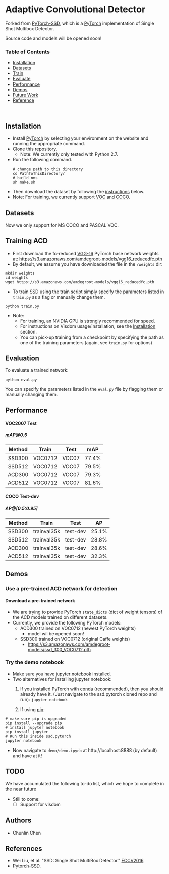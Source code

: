 # Adaptive Convolutional Detector
Forked from [PyTorch-SSD](https://github.com/amdegroot/ssd.pytorch), which is a [PyTorch](http://pytorch.org/) implementation of Single Shot Multibox Detector.

Source code and models will be opened soon!

### Table of Contents
- <a href='#installation'>Installation</a>
- <a href='#datasets'>Datasets</a>
- <a href='#training-ssd'>Train</a>
- <a href='#evaluation'>Evaluate</a>
- <a href='#performance'>Performance</a>
- <a href='#demos'>Demos</a>
- <a href='#todo'>Future Work</a>
- <a href='#references'>Reference</a>

&nbsp;
&nbsp;
&nbsp;
&nbsp;

## Installation
- Install [PyTorch](http://pytorch.org/) by selecting your environment on the website and running the appropriate command.
- Clone this repository.
  * Note: We currently only tested with Python 2.7.
- Run the following command.
  ```Shell
  # change path to this directory
  cd PathToThisDirectory/
  # build nms
  sh make.sh
  ```
- Then download the dataset by following the [instructions](#datasets) below.
- Note: For training, we currently support [VOC](http://host.robots.ox.ac.uk/pascal/VOC/) and [COCO](http://mscoco.org/).

## Datasets
Now we only support for MS COCO and PASCAL VOC.

## Training ACD
- First download the fc-reduced [VGG-16](https://arxiv.org/abs/1409.1556) PyTorch base network weights at:              https://s3.amazonaws.com/amdegroot-models/vgg16_reducedfc.pth
- By default, we assume you have downloaded the file in the `/weights` dir:

```Shell
mkdir weights
cd weights
wget https://s3.amazonaws.com/amdegroot-models/vgg16_reducedfc.pth
```

- To train SSD using the train script simply specify the parameters listed in `train.py` as a flag or manually change them.

```Shell
python train.py
```

- Note:
  * For training, an NVIDIA GPU is strongly recommended for speed.
  * For instructions on Visdom usage/installation, see the <a href='#installation'>Installation</a> section.
  * You can pick-up training from a checkpoint by specifying the path as one of the training parameters (again, see `train.py` for options)

## Evaluation
To evaluate a trained network:

```Shell
python eval.py
```

You can specify the parameters listed in the `eval.py` file by flagging them or manually changing them.


## Performance

#### VOC2007 Test

##### mAP@0.5

| Method | Train | Test | mAP |
|:-:|:-:|:-:|:-:|
| SSD300 | VOC0712 |VOC07| 77.4% |
| SSD512 | VOC0712 |VOC07| 79.5% |
| ACD300 | VOC0712 |VOC07| 79.3% |
| ACD512 | VOC0712 |VOC07| 81.6% |

#### COCO Test-dev

##### AP@[0.5:0.95]
| Method | Train | Test | AP |
|:-:|:-:|:-:|:-:|
| SSD300 | trainval35k |test-dev| 25.1% |
| SSD512 | trainval35k |test-dev| 28.8% |
| ACD300 | trainval35k |test-dev| 28.6% |
| ACD512 | trainval35k |test-dev| 32.3% |


## Demos

### Use a pre-trained ACD network for detection

#### Download a pre-trained network
- We are trying to provide PyTorch `state_dicts` (dict of weight tensors) of the ACD models trained on different datasets.  
- Currently, we provide the following PyTorch models:
    * ACD300 trained on VOC0712 (newest PyTorch weights)
      - model wil be opened soon!
    * SSD300 trained on VOC0712 (original Caffe weights)
      - https://s3.amazonaws.com/amdegroot-models/ssd_300_VOC0712.pth

### Try the demo notebook
- Make sure you have [jupyter notebook](http://jupyter.readthedocs.io/en/latest/install.html) installed.
- Two alternatives for installing jupyter notebook:
    1. If you installed PyTorch with [conda](https://www.continuum.io/downloads) (recommended), then you should already have it.  (Just  navigate to the ssd.pytorch cloned repo and run):
    `jupyter notebook`

    2. If using [pip](https://pypi.python.org/pypi/pip):

```Shell
# make sure pip is upgraded
pip install --upgrade pip
# install jupyter notebook
pip install jupyter
# Run this inside ssd.pytorch
jupyter notebook
```

- Now navigate to `demo/demo.ipynb` at http://localhost:8888 (by default) and have at it!

## TODO
We have accumulated the following to-do list, which we hope to complete in the near future
- Still to come:
  * [ ] Support for visdom

## Authors
- Chunlin Chen

## References
- Wei Liu, et al. "SSD: Single Shot MultiBox Detector." [ECCV2016](http://arxiv.org/abs/1512.02325).
- [Pytorch-SSD](https://github.com/amdegroot/ssd.pytorch).
